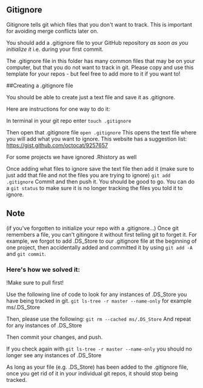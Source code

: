 ## Gitignore

Gitignore tells git which files that you don't want to track. This is important for avoiding merge conflicts later on.

You should add a .gitignore file to your GitHub repository *as soon as you initialize it* i.e. during your first commit.

The .gitignore file in this folder has many common files that may be on your computer, but that you do not want to track in git. Please copy and use this template for your repos - but feel free to add more to it if you want to!

##Creating a .gitignore file

You should be able to create just a text file and save it as .gitignore.  

Here are instructions for one way to do it:

In terminal in your git repo enter `touch .gitignore`

Then open that .gitignore file `open .gitignore`
This opens the text file where you will add what you want to ignore. This website has a suggestion list: https://gist.github.com/octocat/9257657

For some projects we have ignored .Rhistory as well

Once adding what files to ignore save the text file then add it (make sure to just add that file and not the files you are trying to ignore) `git add .gitignore`
Commit and then push it.  You should be good to go.  You can do a `git status` to make sure it is no longer tracking the files you told it to ignore.

## Note 
(if you've forgotten to initialize your repo with a .gitignore...) 
Once git remembers a file, you can't gitingore it without first telling git to forget it. 
For example, we forgot to add .DS_Store to our .gitignore file at the beginning of one project, then accidentally added and committed it by using `git add -A` and `git commit`. 

### Here's how we solved it:

!Make sure to pull first!

Use the following line of code to look for any instances of .DS_Store you have being tracked in git.
`git ls-tree -r master --name-only`
for example ms/.DS_Store

Then, please use the following:
`git rm --cached ms/.DS_Store`
And repeat for any instances of .DS_Store

Then commit your changes, and push.

If you check again with `git ls-tree -r master --name-only` you should no longer see any instances of .DS_Store

As long as your file (e.g. .DS_Store) has been added to the .gitignore file, once you get rid of it in your individual git repos, it should stop being tracked.

